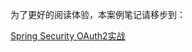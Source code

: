 为了更好的阅读体验，本案例笔记请移步到：

[Spring Security OAuth2实战](https://tycoding.cn/2019/04/22/spring-boot-security-oauth2/)